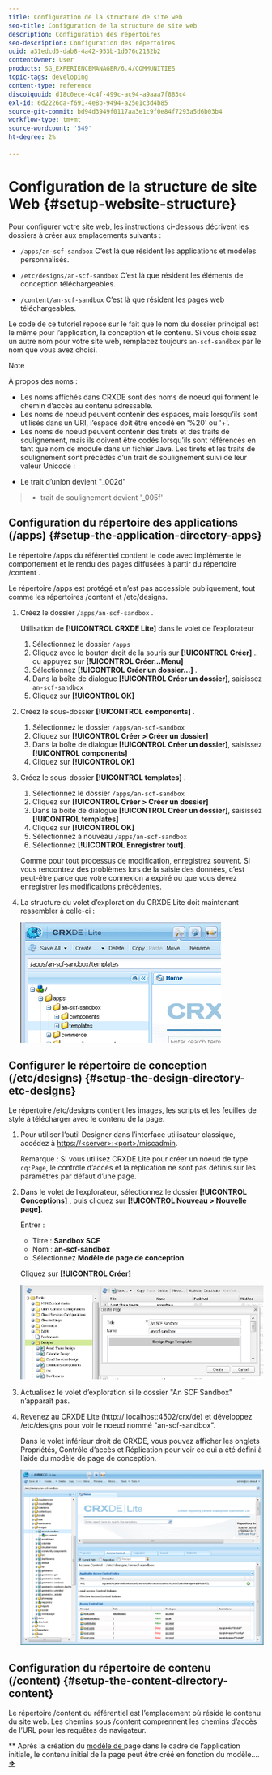 ```yaml
---
title: Configuration de la structure de site web
seo-title: Configuration de la structure de site web
description: Configuration des répertoires
seo-description: Configuration des répertoires
uuid: a31edcd5-dab8-4a42-953b-1d076c2182b2
contentOwner: User
products: SG_EXPERIENCEMANAGER/6.4/COMMUNITIES
topic-tags: developing
content-type: reference
discoiquuid: d18c0ece-4c4f-499c-ac94-a9aaa7f883c4
exl-id: 6d2226da-f691-4e8b-9494-a25e1c3d4b85
source-git-commit: bd94d3949f0117aa3e1c9f0e84f7293a5d6b03b4
workflow-type: tm+mt
source-wordcount: '549'
ht-degree: 2%

---
```


# Configuration de la structure de site Web {#setup-website-structure}

Pour configurer votre site web, les instructions ci-dessous décrivent les dossiers à créer aux emplacements suivants :

* `/apps/an-scf-sandbox`
C’est là que résident les applications et modèles personnalisés.

* `/etc/designs/an-scf-sandbox`
C’est là que résident les éléments de conception téléchargeables.

* `/content/an-scf-sandbox`
C’est là que résident les pages web téléchargeables.

Le code de ce tutoriel repose sur le fait que le nom du dossier principal est le même pour l’application, la conception et le contenu. Si vous choisissez un autre nom pour votre site web, remplacez toujours `an-scf-sandbox` par le nom que vous avez choisi.

>[!NOTE]
>
>À propos des noms :
>
>* Les noms affichés dans CRXDE sont des noms de noeud qui forment le chemin d’accès au contenu adressable.
>* Les noms de noeud peuvent contenir des espaces, mais lorsqu’ils sont utilisés dans un URI, l’espace doit être encodé en &#39;%20&#39; ou &#39;+&#39;.
>* Les noms de noeud peuvent contenir des tirets et des traits de soulignement, mais ils doivent être codés lorsqu’ils sont référencés en tant que nom de module dans un fichier Java. Les tirets et les traits de soulignement sont précédés d’un trait de soulignement suivi de leur valeur Unicode :

   >
   >   
   * Le trait d’union devient &quot;_002d&quot;
   >   * trait de soulignement devient &#39;_005f&#39;


## Configuration du répertoire des applications (/apps) {#setup-the-application-directory-apps}

Le répertoire /apps du référentiel contient le code avec implémente le comportement et le rendu des pages diffusées à partir du répertoire /content .

Le répertoire /apps est protégé et n’est pas accessible publiquement, tout comme les répertoires /content et /etc/designs.

1. Créez le dossier `/apps/an-scf-sandbox` .

   Utilisation de **[!UICONTROL CRXDE Lite]** dans le volet de l’explorateur

   1. Sélectionnez le dossier `/apps`
   1. Cliquez avec le bouton droit de la souris sur **[!UICONTROL Créer]**... ou appuyez sur **[!UICONTROL Créer...Menu]**
   1. Sélectionnez **[!UICONTROL Créer un dossier...]** .
   1. Dans la boîte de dialogue **[!UICONTROL Créer un dossier]**, saisissez `an-scf-sandbox`
   1. Cliquez sur **[!UICONTROL OK]**

1. Créez le sous-dossier **[!UICONTROL components]** .

   1. Sélectionnez le dossier `/apps/an-scf-sandbox`
   1. Cliquez sur **[!UICONTROL Créer > Créer un dossier]**
   1. Dans la boîte de dialogue **[!UICONTROL Créer un dossier]**, saisissez **[!UICONTROL components]**
   1. Cliquez sur **[!UICONTROL OK]**

1. Créez le sous-dossier **[!UICONTROL templates]** .

   1. Sélectionnez le dossier `/apps/an-scf-sandbox`
   1. Cliquez sur **[!UICONTROL Créer > Créer un dossier]**
   1. Dans la boîte de dialogue **[!UICONTROL Créer un dossier]**, saisissez **[!UICONTROL templates]**
   1. Cliquez sur **[!UICONTROL OK]**
   1. Sélectionnez à nouveau `/apps/an-scf-sandbox`
   1. Sélectionnez **[!UICONTROL Enregistrer tout]**.

   Comme pour tout processus de modification, enregistrez souvent. Si vous rencontrez des problèmes lors de la saisie des données, c’est peut-être parce que votre connexion a expiré ou que vous devez enregistrer les modifications précédentes.

1. La structure du volet d’exploration du CRXDE Lite doit maintenant ressembler à celle-ci :

   ![chlimage_1-44](assets/chlimage_1-44.png)

## Configurer le répertoire de conception (/etc/designs) {#setup-the-design-directory-etc-designs}

Le répertoire /etc/designs contient les images, les scripts et les feuilles de style à télécharger avec le contenu de la page.

1. Pour utiliser l’outil Designer dans l’interface utilisateur classique, accédez à [https://&lt;server>:&lt;port>/miscadmin](http://localhost:4502/miscadmin).

   Remarque : Si vous utilisez CRXDE Lite pour créer un noeud de type `cq:Page`, le contrôle d’accès et la réplication ne sont pas définis sur les paramètres par défaut d’une page.

1. Dans le volet de l’explorateur, sélectionnez le dossier **[!UICONTROL Conceptions]** , puis cliquez sur **[!UICONTROL Nouveau > Nouvelle page]**.

   Entrer :

   * Titre : **Sandbox SCF**
   * Nom : **an-scf-sandbox**
   * Sélectionnez **Modèle de page de conception**

   Cliquez sur **[!UICONTROL Créer]**

   ![chlimage_1-45](assets/chlimage_1-45.png)

1. Actualisez le volet d’exploration si le dossier &quot;An SCF Sandbox&quot; n’apparaît pas.

1. Revenez au CRXDE Lite (http:// localhost:4502/crx/de) et développez /etc/designs pour voir le noeud nommé &quot;an-scf-sandbox&quot;.

   Dans le volet inférieur droit de CRXDE, vous pouvez afficher les onglets Propriétés, Contrôle d’accès et Réplication pour voir ce qui a été défini à l’aide du modèle de page de conception.

   ![chlimage_1-46](assets/chlimage_1-46.png)

## Configuration du répertoire de contenu (/content) {#setup-the-content-directory-content}

Le répertoire /content du référentiel est l’emplacement où réside le contenu du site web. Les chemins sous /content comprennent les chemins d’accès de l’URL pour les requêtes de navigateur.

** Après la création du  [modèle de ](initial-app.md#createthepagetemplate) page dans le cadre de l’application initiale, le contenu initial de la page peut être créé en fonction du modèle....  [**⇒**](initial-app.md)
